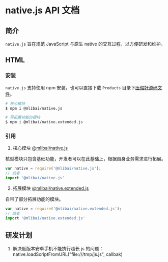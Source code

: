 # native.js API 文档

## 简介

`native.js` 旨在规范 JavaScript 与原生 native 的交互过程，以方便研发和维护。

## HTML

### 安装

`native.js` 支持使用 npm 安装，也可以直接下载 `Products` 目录下[压缩好源码文件](./Products)。

```bash
# 核心模块
$ npm i @mlibai/native.js

# 带拓展功能的模块
$ npm i @mlibai/native.extended.js
```

### 引用

1. 核心模块 [@mlibai/native.js](./native/README.md)

核型模块只包含基础功能，开发者可以在此基础上，根据自身业务需求进行拓展。

```javascript
var native = require('@mlibai/native.js');
// 或者
import '@mlibai/native.js'
```

2. 拓展模块 [@mlibai/native.extended.js](./native.extend/README.md)

自带了部分拓展功能的模块。

```javascript
var native = require('@mlibai/native.extended.js');
// 或者
import '@mlibai/native.extended.js'
```

## 研发计划

1. 解决低版本安卓手机不能执行超长 js 的问题：native.loadScriptFromURL("file:///tmp/js.js", callbak) 

